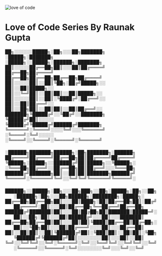 ![love of code](https://github.com/Raunaksplanet/Love_of_Code_Series/assets/111748076/6754e701-9e1e-4102-afa0-62fd80fa5578)
<h1>Love of Code Series By Raunak Gupta</h1>

<h5>

██╗░░░░░░█████╗░██╗░░░██╗███████╗  ░█████╗░███████╗  ░█████╗░░█████╗░██████╗░███████╗
██║░░░░░██╔══██╗██║░░░██║██╔════╝  ██╔══██╗██╔════╝  ██╔══██╗██╔══██╗██╔══██╗██╔════╝
██║░░░░░██║░░██║╚██╗░██╔╝█████╗░░  ██║░░██║█████╗░░  ██║░░╚═╝██║░░██║██║░░██║█████╗░░
██║░░░░░██║░░██║░╚████╔╝░██╔══╝░░  ██║░░██║██╔══╝░░  ██║░░██╗██║░░██║██║░░██║██╔══╝░░
███████╗╚█████╔╝░░╚██╔╝░░███████╗  ╚█████╔╝██║░░░░░  ╚█████╔╝╚█████╔╝██████╔╝███████╗
╚══════╝░╚════╝░░░░╚═╝░░░╚══════╝  ░╚════╝░╚═╝░░░░░  ░╚════╝░░╚════╝░╚═════╝░╚══════╝
  
  </h5>
  <h5>
░██████╗███████╗██████╗░██╗███████╗░██████╗
██╔════╝██╔════╝██╔══██╗██║██╔════╝██╔════╝
╚█████╗░█████╗░░██████╔╝██║█████╗░░╚█████╗░
░╚═══██╗██╔══╝░░██╔══██╗██║██╔══╝░░░╚═══██╗
██████╔╝███████╗██║░░██║██║███████╗██████╔╝
╚═════╝░╚══════╝╚═╝░░╚═╝╚═╝╚══════╝╚═════╝░

</h5>
<h5>
██████╗░░█████╗░██╗░░░██╗███╗░░██╗░█████╗░██╗░░██╗  ░██████╗░██╗░░░██╗██████╗░████████╗░█████╗░
██╔══██╗██╔══██╗██║░░░██║████╗░██║██╔══██╗██║░██╔╝  ██╔════╝░██║░░░██║██╔══██╗╚══██╔══╝██╔══██╗
██████╔╝███████║██║░░░██║██╔██╗██║███████║█████═╝░  ██║░░██╗░██║░░░██║██████╔╝░░░██║░░░███████║
██╔══██╗██╔══██║██║░░░██║██║╚████║██╔══██║██╔═██╗░  ██║░░╚██╗██║░░░██║██╔═══╝░░░░██║░░░██╔══██║
██║░░██║██║░░██║╚██████╔╝██║░╚███║██║░░██║██║░╚██╗  ╚██████╔╝╚██████╔╝██║░░░░░░░░██║░░░██║░░██║
╚═╝░░╚═╝╚═╝░░╚═╝░╚═════╝░╚═╝░░╚══╝╚═╝░░╚═╝╚═╝░░╚═╝  ░╚═════╝░░╚═════╝░╚═╝░░░░░░░░╚═╝░░░╚═╝░░╚═╝
</h5>

